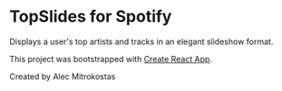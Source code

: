 # TopSlides for Spotify

Displays a user's top artists and tracks in an elegant slideshow format.

This project was bootstrapped with [Create React App](https://github.com/facebook/create-react-app).

Created by Alec Mitrokostas
